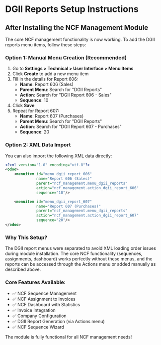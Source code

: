 # DGII Reports Setup Instructions

## After Installing the NCF Management Module

The core NCF management functionality is now working. To add the DGII reports menu items, follow these steps:

### Option 1: Manual Menu Creation (Recommended)

1. Go to **Settings > Technical > User Interface > Menu Items**
2. Click **Create** to add a new menu item
3. Fill in the details for Report 606:
   - **Name**: Report 606 (Sales)
   - **Parent Menu**: Search for "DGII Reports"
   - **Action**: Search for "DGII Report 606 - Sales"
   - **Sequence**: 10
4. Click **Save**
5. Repeat for Report 607:
   - **Name**: Report 607 (Purchases)
   - **Parent Menu**: Search for "DGII Reports"
   - **Action**: Search for "DGII Report 607 - Purchases"
   - **Sequence**: 20

### Option 2: XML Data Import

You can also import the following XML data directly:

```xml
<?xml version="1.0" encoding="utf-8"?>
<odoo>
    <menuitem id="menu_dgii_report_606" 
              name="Report 606 (Sales)" 
              parent="ncf_management.menu_dgii_reports"
              action="ncf_management.action_dgii_report_606"
              sequence="10"/>

    <menuitem id="menu_dgii_report_607" 
              name="Report 607 (Purchases)" 
              parent="ncf_management.menu_dgii_reports"
              action="ncf_management.action_dgii_report_607"
              sequence="20"/>
</odoo>
```

### Why This Setup?

The DGII report menus were separated to avoid XML loading order issues during module installation. The core NCF functionality (sequences, assignments, dashboard) works perfectly without these menus, and the reports can be accessed through the Actions menu or added manually as described above.

### Core Features Available:

- ✅ NCF Sequence Management
- ✅ NCF Assignment to Invoices
- ✅ NCF Dashboard with Statistics
- ✅ Invoice Integration
- ✅ Company Configuration
- ✅ DGII Report Generation (via Actions menu)
- ✅ NCF Sequence Wizard

The module is fully functional for all NCF management needs!